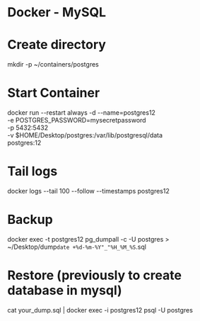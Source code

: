 # Docker - MySQL


# Create directory
mkdir -p ~/containers/postgres

# Start Container
docker run --restart always -d --name=postgres12 \
-e POSTGRES_PASSWORD=mysecretpassword \
-p 5432:5432 \
-v $HOME/Desktop/postgres:/var/lib/postgresql/data \
postgres:12

# Tail logs
docker logs --tail 100 --follow --timestamps postgres12

# Backup
docker exec -t postgres12 pg_dumpall -c -U postgres > ~/Desktop/dump`date +%d-%m-%Y"_"%H_%M_%S`.sql

# Restore (previously to create database in mysql)
cat your_dump.sql | docker exec -i postgres12 psql -U postgres
